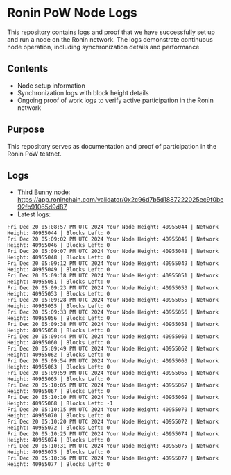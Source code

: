 # Ronin PoW Node Logs

This repository contains logs and proof that we have successfully set up and run a node on the Ronin network. The logs demonstrate continuous node operation, including synchronization details and performance.

## Contents

- Node setup information
- Synchronization logs with block height details
- Ongoing proof of work logs to verify active participation in the Ronin network

## Purpose

This repository serves as documentation and proof of participation in the Ronin PoW testnet.

## Logs

- [Third Bunny](https://thirdbunny.xyz/) node: https://app.roninchain.com/validator/0x2c96d7b5d1887222025ec9f0be92fb91065d9d87
- Latest logs:
```
Fri Dec 20 05:08:57 PM UTC 2024 Your Node Height: 40955044 | Network Height: 40955044 | Blocks Left: 0
Fri Dec 20 05:09:02 PM UTC 2024 Your Node Height: 40955046 | Network Height: 40955046 | Blocks Left: 0
Fri Dec 20 05:09:07 PM UTC 2024 Your Node Height: 40955048 | Network Height: 40955048 | Blocks Left: 0
Fri Dec 20 05:09:12 PM UTC 2024 Your Node Height: 40955049 | Network Height: 40955049 | Blocks Left: 0
Fri Dec 20 05:09:18 PM UTC 2024 Your Node Height: 40955051 | Network Height: 40955051 | Blocks Left: 0
Fri Dec 20 05:09:23 PM UTC 2024 Your Node Height: 40955053 | Network Height: 40955053 | Blocks Left: 0
Fri Dec 20 05:09:28 PM UTC 2024 Your Node Height: 40955055 | Network Height: 40955055 | Blocks Left: 0
Fri Dec 20 05:09:33 PM UTC 2024 Your Node Height: 40955056 | Network Height: 40955056 | Blocks Left: 0
Fri Dec 20 05:09:38 PM UTC 2024 Your Node Height: 40955058 | Network Height: 40955058 | Blocks Left: 0
Fri Dec 20 05:09:44 PM UTC 2024 Your Node Height: 40955060 | Network Height: 40955060 | Blocks Left: 0
Fri Dec 20 05:09:49 PM UTC 2024 Your Node Height: 40955062 | Network Height: 40955062 | Blocks Left: 0
Fri Dec 20 05:09:54 PM UTC 2024 Your Node Height: 40955063 | Network Height: 40955063 | Blocks Left: 0
Fri Dec 20 05:09:59 PM UTC 2024 Your Node Height: 40955065 | Network Height: 40955065 | Blocks Left: 0
Fri Dec 20 05:10:05 PM UTC 2024 Your Node Height: 40955067 | Network Height: 40955067 | Blocks Left: 0
Fri Dec 20 05:10:10 PM UTC 2024 Your Node Height: 40955069 | Network Height: 40955068 | Blocks Left: -1
Fri Dec 20 05:10:15 PM UTC 2024 Your Node Height: 40955070 | Network Height: 40955070 | Blocks Left: 0
Fri Dec 20 05:10:20 PM UTC 2024 Your Node Height: 40955072 | Network Height: 40955072 | Blocks Left: 0
Fri Dec 20 05:10:25 PM UTC 2024 Your Node Height: 40955074 | Network Height: 40955074 | Blocks Left: 0
Fri Dec 20 05:10:31 PM UTC 2024 Your Node Height: 40955075 | Network Height: 40955075 | Blocks Left: 0
Fri Dec 20 05:10:36 PM UTC 2024 Your Node Height: 40955077 | Network Height: 40955077 | Blocks Left: 0
```

